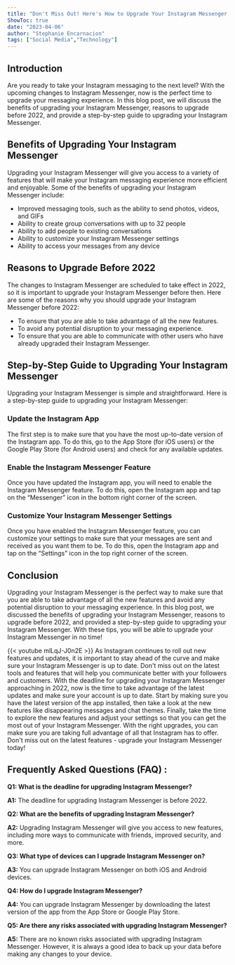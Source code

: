 ```yaml
---
title: "Don't Miss Out! Here's How to Upgrade Your Instagram Messenger Before 2022!"
ShowToc: true 
date: "2023-04-06"
author: "Stephanie Encarnacion" 
tags: ["Social Media","Technology"]
---
```

## Introduction
Are you ready to take your Instagram messaging to the next level? With the upcoming changes to Instagram Messenger, now is the perfect time to upgrade your messaging experience. In this blog post, we will discuss the benefits of upgrading your Instagram Messenger, reasons to upgrade before 2022, and provide a step-by-step guide to upgrading your Instagram Messenger.

## Benefits of Upgrading Your Instagram Messenger
Upgrading your Instagram Messenger will give you access to a variety of features that will make your Instagram messaging experience more efficient and enjoyable. Some of the benefits of upgrading your Instagram Messenger include:

- Improved messaging tools, such as the ability to send photos, videos, and GIFs
- Ability to create group conversations with up to 32 people
- Ability to add people to existing conversations
- Ability to customize your Instagram Messenger settings
- Ability to access your messages from any device

## Reasons to Upgrade Before 2022
The changes to Instagram Messenger are scheduled to take effect in 2022, so it is important to upgrade your Instagram Messenger before then. Here are some of the reasons why you should upgrade your Instagram Messenger before 2022:

- To ensure that you are able to take advantage of all the new features.
- To avoid any potential disruption to your messaging experience.
- To ensure that you are able to communicate with other users who have already upgraded their Instagram Messenger.

## Step-by-Step Guide to Upgrading Your Instagram Messenger
Upgrading your Instagram Messenger is simple and straightforward. Here is a step-by-step guide to upgrading your Instagram Messenger:

### Update the Instagram App
The first step is to make sure that you have the most up-to-date version of the Instagram app. To do this, go to the App Store (for iOS users) or the Google Play Store (for Android users) and check for any available updates.

### Enable the Instagram Messenger Feature
Once you have updated the Instagram app, you will need to enable the Instagram Messenger feature. To do this, open the Instagram app and tap on the “Messenger” icon in the bottom right corner of the screen.

### Customize Your Instagram Messenger Settings
Once you have enabled the Instagram Messenger feature, you can customize your settings to make sure that your messages are sent and received as you want them to be. To do this, open the Instagram app and tap on the “Settings” icon in the top right corner of the screen.

## Conclusion
Upgrading your Instagram Messenger is the perfect way to make sure that you are able to take advantage of all the new features and avoid any potential disruption to your messaging experience. In this blog post, we discussed the benefits of upgrading your Instagram Messenger, reasons to upgrade before 2022, and provided a step-by-step guide to upgrading your Instagram Messenger. With these tips, you will be able to upgrade your Instagram Messenger in no time!

{{< youtube mlLqJ-J0n2E >}} 
As Instagram continues to roll out new features and updates, it is important to stay ahead of the curve and make sure your Instagram Messenger is up to date. Don't miss out on the latest tools and features that will help you communicate better with your followers and customers. With the deadline for upgrading your Instagram Messenger approaching in 2022, now is the time to take advantage of the latest updates and make sure your account is up to date. Start by making sure you have the latest version of the app installed, then take a look at the new features like disappearing messages and chat themes. Finally, take the time to explore the new features and adjust your settings so that you can get the most out of your Instagram Messenger. With the right upgrades, you can make sure you are taking full advantage of all that Instagram has to offer. Don't miss out on the latest features - upgrade your Instagram Messenger today!

## Frequently Asked Questions (FAQ) :
**Q1: What is the deadline for upgrading Instagram Messenger?**

**A1:** The deadline for upgrading Instagram Messenger is before 2022.

**Q2: What are the benefits of upgrading Instagram Messenger?**

**A2:** Upgrading Instagram Messenger will give you access to new features, including more ways to communicate with friends, improved security, and more.

**Q3: What type of devices can I upgrade Instagram Messenger on?**

**A3:** You can upgrade Instagram Messenger on both iOS and Android devices.

**Q4: How do I upgrade Instagram Messenger?**

**A4:** You can upgrade Instagram Messenger by downloading the latest version of the app from the App Store or Google Play Store.

**Q5: Are there any risks associated with upgrading Instagram Messenger?**

**A5:** There are no known risks associated with upgrading Instagram Messenger. However, it is always a good idea to back up your data before making any changes to your device.


